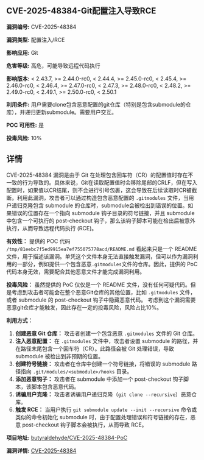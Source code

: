 ## CVE-2025-48384-Git配置注入导致RCE

**漏洞编号:** CVE-2025-48384

**漏洞类型:** 配置注入/RCE

**影响应用:** Git

**危害等级:** 高危，可能导致远程代码执行

**影响版本:** < 2.43.7, >= 2.44.0-rc0, < 2.44.4, >= 2.45.0-rc0, < 2.45.4, >= 2.46.0-rc0, < 2.46.4, >= 2.47.0-rc0, < 2.47.3, >= 2.48.0-rc0, < 2.48.2, >= 2.49.0-rc0, < 2.49.1, >= 2.50.0-rc0, < 2.50.1

**利用条件:** 用户需要clone包含恶意配置的git仓库（特别是包含submodule的仓库），并递归更新submodule。需要用户交互。

**POC 可用性:** 是

**投毒风险:** 10%

## 详情

CVE-2025-48384 漏洞是由于 Git 在处理包含回车符（CR）的配置值时存在不一致的行为导致的。具体来说，Git在读取配置值时会移除尾部的CRLF，但在写入配置时，如果值以CR结尾，则不会进行引号包裹，这会导致在后续读取时CR被截断。利用此漏洞，攻击者可以通过构造包含恶意配置的 `.gitmodules` 文件，当用户递归克隆包含 submodule 的仓库时，submodule会被检出到错误的位置。如果错误的位置存在一个指向 submodule 钩子目录的符号链接，并且 submodule 中包含一个可执行的 post-checkout 钩子，那么该钩子脚本可能在检出后被意外执行，从而导致远程代码执行 (RCE)。

**有效性：** 提供的 POC 代码 `/tmp/81eebc7f5ed9915ea7ef755075778acd/README.md` 看起来只是一个 README 文件，用于描述该漏洞。单凭这个文件本身无法直接触发漏洞，但可以作为漏洞利用的一部分，例如提供一个包含恶意`.gitmodules`文件的仓库。因此，提供的 PoC 代码本身无效，需要配合其他恶意文件才能完成漏洞利用。

**投毒风险：** 虽然提供的 PoC 仅仅是一个 README 文件，没有任何可疑代码。但是考虑到攻击者可能会在整个恶意Git仓库的其他位置，比如 `.gitmodules` 文件，或者 submodule 的 post-checkout 钩子中隐藏恶意代码。 考虑到这个漏洞需要恶意git仓库才能触发，因此存在一定的投毒风险，风险占比10%。

**利用方式：**

1.  **创建恶意 Git 仓库：** 攻击者创建一个包含恶意 `.gitmodules` 文件的 Git 仓库。
2.  **注入恶意配置：** 在 `.gitmodules` 文件中，攻击者设置 submodule 的路径，并在路径末尾包含一个回车符（CR）。此路径会被 Git 处理错误，导致 submodule 被检出到非预期的位置。
3.  **创建符号链接：** 攻击者在仓库中创建一个符号链接，将错误的 submodule 路径指向 `.git/modules/<submodule>/hooks` 目录。
4.  **添加恶意钩子：** 攻击者在 submodule 中添加一个 post-checkout 钩子脚本，该脚本包含恶意代码。
5.  **诱骗用户克隆：** 攻击者诱骗用户递归克隆（`git clone --recursive`）恶意仓库。
6.  **触发 RCE：** 当用户执行 `git submodule update --init --recursive` 命令或类似的命令初始化 submodule 时，由于配置处理错误和符号链接的存在，恶意 post-checkout 钩子脚本会被执行，从而导致 RCE。

**项目地址:** [butyraldehyde/CVE-2025-48384-PoC](https://github.com/butyraldehyde/CVE-2025-48384-PoC)

**漏洞详情:** [CVE-2025-48384](https://nvd.nist.gov/vuln/detail/CVE-2025-48384)
